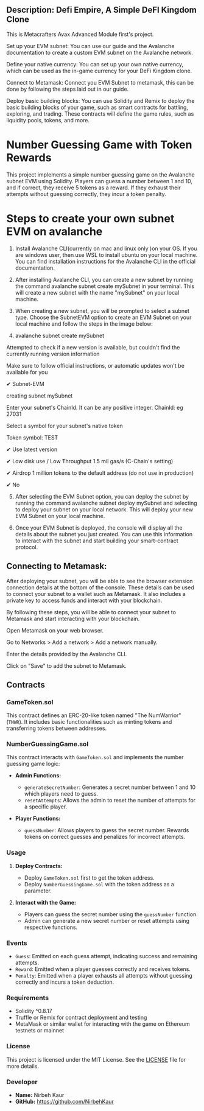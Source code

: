 ## Description: Defi Empire, A Simple DeFI Kingdom Clone

This is Metacrafters Avax Advanced Module first's project. 

Set up your EVM subnet: You can use our guide and the Avalanche documentation to create a custom EVM subnet on the Avalanche network.

Define your native currency: You can set up your own native currency, which can be used as the in-game currency for your DeFi Kingdom clone.

Connect to Metamask: Connect you EVM Subnet to metamask, this can be done by following the steps laid out in our guide.

Deploy basic building blocks: You can use Solidity and Remix to deploy the basic building blocks of your game, such as smart contracts for battling, exploring, and trading. These contracts will define the game rules, such as liquidity pools, tokens, and more.

# Number Guessing Game with Token Rewards

This project implements a simple number guessing game on the Avalanche subnet EVM using Solidity. Players can guess a number between 1 and 10, and if correct, they receive 5 tokens as a reward. If they exhaust their attempts without guessing correctly, they incur a token penalty.

# Steps to create your own subnet EVM on avalanche
1. Install Avalanche CLI(currently on mac and linux only )on your OS. If you are windows user, then use WSL to install ubuntu on your local machine.  You can find installation instructions for the Avalanche CLI in the official documentation.

2. After installing Avalanche CLI,  you can create a new subnet by running the command avalanche subnet create mySubnet in your terminal. This will create a new subnet with the name "mySubnet" on your local machine.

3. When creating a new subnet, you will be prompted to select a subnet type. Choose the SubnetEVM option to create an EVM Subnet on your local machine and follow the steps in the image below:

4. avalanche subnet create mySubnet

Attempted to check if a new version is available, but couldn't find the currently running version information

Make sure to follow official instructions, or automatic updates won't be available for you

✔ Subnet-EVM

creating subnet mySubnet

Enter your subnet's ChainId. It can be any positive integer.
ChainId: eg 27031

Select a symbol for your subnet's native token

Token symbol: TEST

✔ Use latest version

✔ Low disk use    / Low Throughput    1.5 mil gas/s (C-Chain's setting)

✔ Airdrop 1 million tokens to the default address (do not use in production)

✔ No

5. After selecting the EVM Subnet option, you can deploy the subnet by running the command avalanche subnet deploy mySubnet and selecting to deploy your subnet on your local network. This will deploy your new EVM Subnet on your local machine.

6. Once your EVM Subnet is deployed, the console will display all the details about the subnet you just created. You can use this information to interact with the subnet and start building your smart-contract protocol.

## Connecting to Metamask:
After deploying your subnet, you will be able to see the browser extension connection details at the bottom of the console. These details can be used to connect your subnet to a wallet such as Metamask. It also includes a private key to access funds and interact with your blockchain.

By following these steps, you will be able to connect your subnet to Metamask and start interacting with your blockchain.

Open Metamask on your web browser.

Go to Networks > Add a network > Add a network manually.

Enter the details provided by the Avalanche CLI.

Click on "Save" to add the subnet to Metamask.

## Contracts

### GameToken.sol

This contract defines an ERC-20-like token named "The NumWarrior" (`TNWR`). It includes basic functionalities such as minting tokens and transferring tokens between addresses.

### NumberGuessingGame.sol

This contract interacts with `GameToken.sol` and implements the number guessing game logic:

- **Admin Functions:**
  - `generateSecretNumber`: Generates a secret number between 1 and 10 which players need to guess.
  - `resetAttempts`: Allows the admin to reset the number of attempts for a specific player.

- **Player Functions:**
  - `guessNumber`: Allows players to guess the secret number. Rewards tokens on correct guesses and penalizes for incorrect attempts.

### Usage

1. **Deploy Contracts:**
   - Deploy `GameToken.sol` first to get the token address.
   - Deploy `NumberGuessingGame.sol` with the token address as a parameter.

2. **Interact with the Game:**
   - Players can guess the secret number using the `guessNumber` function.
   - Admin can generate a new secret number or reset attempts using respective functions.

### Events

- `Guess`: Emitted on each guess attempt, indicating success and remaining attempts.
- `Reward`: Emitted when a player guesses correctly and receives tokens.
- `Penalty`: Emitted when a player exhausts all attempts without guessing correctly and incurs a token deduction.

### Requirements

- Solidity ^0.8.17
- Truffle or Remix for contract deployment and testing
- MetaMask or similar wallet for interacting with the game on Ethereum testnets or mainnet

### License

This project is licensed under the MIT License. See the [LICENSE](./LICENSE) file for more details.

### Developer

- **Name:** Nirbeh Kaur
- **GitHub:** https://github.com/NirbehKaur
